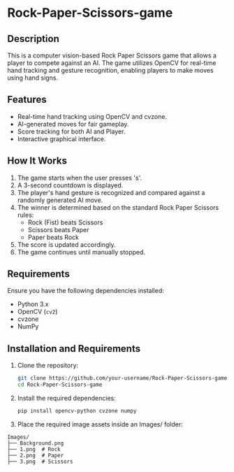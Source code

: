 # Rock-Paper-Scissors-game

## Description
This is a computer vision-based Rock Paper Scissors game that allows a player to compete against an AI. The game utilizes OpenCV for real-time hand tracking and gesture recognition, enabling players to make moves using hand signs.

## Features
- Real-time hand tracking using OpenCV and cvzone.
- AI-generated moves for fair gameplay.
- Score tracking for both AI and Player.
- Interactive graphical interface.

## How It Works
1. The game starts when the user presses 's'.
2. A 3-second countdown is displayed.
3. The player's hand gesture is recognized and compared against a randomly generated AI move.
4. The winner is determined based on the standard Rock Paper Scissors rules:
   - Rock (Fist) beats Scissors
   - Scissors beats Paper
   - Paper beats Rock
5. The score is updated accordingly.
6. The game continues until manually stopped.

## Requirements
Ensure you have the following dependencies installed:
- Python 3.x
- OpenCV (`cv2`)
- cvzone
- NumPy

## Installation and Requirements

1. Clone the repository:

   ```bash
   git clone https://github.com/your-username/Rock-Paper-Scissors-game.git
   cd Rock-Paper-Scissors-game
   ```

2. Install the required dependencies:

   ```bash
   pip install opencv-python cvzone numpy
   ```
3. Place the required image assets inside an Images/ folder:
```
Images/
├── Background.png
├── 1.png  # Rock
├── 2.png  # Paper
├── 3.png  # Scissors
```
